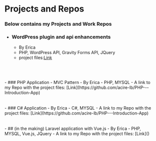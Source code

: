 # Projects and Repos
### Below contains my Projects and Work Repos


- ### WordPress plugin and api enhancements
  -  By Erica
  -  PHP, WordPress API, Gravity Forms API, JQuery
  -  project files:[Link](https://github.com/acire-lb/PHP---WordPress-Plugin)
<br>
<br>
<br>
- ### PHP Application - MVC Pattern
  -   By Erica
  -   PHP, MYSQL
  -   A link to my Repo with the project files: [Link](https://github.com/acire-lb/PHP---Introduction-App)
<br>
<br>
<br>
- ### C# Application 
  -   By Erica
  -   C#, MYSQL
  -   A link to my Repo with the project files: [Link](https://github.com/acire-lb/PHP---Introduction-App)
<br>
<br>
<br>
- ## (in the making) Laravel application with Vue.js
  -   By Erica
  -   PHP, MYSQL, Vue.js, JQuery
  -   A link to my Repo with the project files: [Link]()
